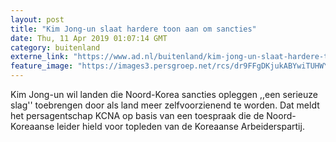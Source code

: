 ```yaml
---
layout: post
title: "Kim Jong-un slaat hardere toon aan om sancties"
date: Thu, 11 Apr 2019 01:07:14 GMT
category: buitenland
externe_link: "https://www.ad.nl/buitenland/kim-jong-un-slaat-hardere-toon-aan-om-sancties~ac0b8bc1/"
feature_image: "https://images3.persgroep.net/rcs/dr9FFgDKjukABYwiTUHWYZEmJQI/diocontent/145277402/_fitwidth/400/?appId=21791a8992982cd8da851550a453bd7f&quality=0.7"
---
```


Kim Jong-un wil landen die Noord-Korea sancties opleggen ,,een serieuze slag'' toebrengen door als land meer zelfvoorzienend te worden. Dat meldt het persagentschap KCNA op basis van een toespraak die de Noord-Koreaanse leider hield voor topleden van de Koreaanse Arbeiderspartij.
